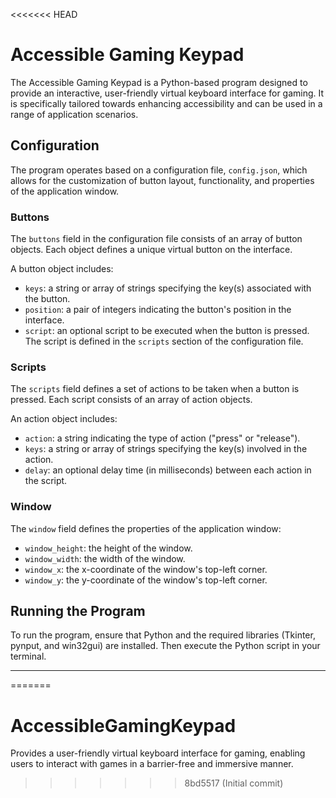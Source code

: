 <<<<<<< HEAD
# Accessible Gaming Keypad

The Accessible Gaming Keypad is a Python-based program designed to provide an interactive, user-friendly virtual keyboard interface for gaming. It is specifically tailored towards enhancing accessibility and can be used in a range of application scenarios.

## Configuration

The program operates based on a configuration file, `config.json`, which allows for the customization of button layout, functionality, and properties of the application window.

### Buttons

The `buttons` field in the configuration file consists of an array of button objects. Each object defines a unique virtual button on the interface.

A button object includes:
- `keys`: a string or array of strings specifying the key(s) associated with the button.
- `position`: a pair of integers indicating the button's position in the interface.
- `script`: an optional script to be executed when the button is pressed. The script is defined in the `scripts` section of the configuration file.

### Scripts

The `scripts` field defines a set of actions to be taken when a button is pressed. Each script consists of an array of action objects. 

An action object includes:
- `action`: a string indicating the type of action ("press" or "release").
- `keys`: a string or array of strings specifying the key(s) involved in the action.
- `delay`: an optional delay time (in milliseconds) between each action in the script.

### Window

The `window` field defines the properties of the application window:
- `window_height`: the height of the window.
- `window_width`: the width of the window.
- `window_x`: the x-coordinate of the window's top-left corner.
- `window_y`: the y-coordinate of the window's top-left corner.

## Running the Program

To run the program, ensure that Python and the required libraries (Tkinter, pynput, and win32gui) are installed. Then execute the Python script in your terminal.

---
=======
# AccessibleGamingKeypad
Provides a user-friendly virtual keyboard interface for gaming, enabling users to interact with games in a barrier-free and immersive manner.
>>>>>>> 8bd5517 (Initial commit)

